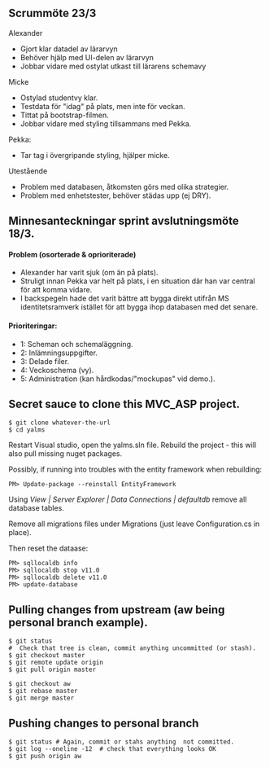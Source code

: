 ## Scrummöte 23/3

Alexander
  - Gjort klar datadel av lärarvyn
  - Behöver hjälp med UI-delen av lärarvyn
  - Jobbar vidare med ostylat utkast till lärarens schemavy

Micke
  - Ostylad studentvy klar.
  - Testdata för "idag" på plats, men inte för veckan.
  - Tittat på bootstrap-filmen.
  - Jobbar vidare med styling tillsammans med Pekka.

Pekka:
  - Tar tag i övergripande styling, hjälper micke.

Utestående
  - Problem med databasen, åtkomsten görs med olika strategier.
  - Problem med enhetstester, behöver städas upp (ej DRY).


## Minnesanteckningar sprint avslutningsmöte 18/3.

#### Problem (osorterade & oprioriterade)

  - Alexander har varit sjuk (om än på plats).
  - Struligt innan Pekka var helt på plats, i en situation där
    han var central för att komma vidare.
  - I backspegeln hade det varit bättre att bygga direkt utifrån
    MS identitetsramverk istället för att bygga ihop databasen
    med det senare.

#### Prioriteringar:

   - 1: Scheman och schemaläggning.
   - 2: Inlämningsuppgifter.
   - 3: Delade filer.
   - 4: Veckoschema (vy).
   - 5: Administration (kan hårdkodas/"mockupas" vid demo.).






## Secret sauce to clone this MVC_ASP project.

    $ git clone whatever-the-url
    $ cd yalms

Restart Visual studio, open the yalms.sln file. Rebuild the project -
this will also pull missing nuget packages.

Possibly, if running into troubles with the entity framework when rebuilding:

    PM> Update-package --reinstall EntityFramework

Using *View | Server Explorer | Data Connections | defaultdb* remove all
database tables.

Remove all migrations files under Migrations (just leave Configuration.cs in
place).

Then reset the dataase:

    PM> sqllocaldb info
    PM> sqllocaldb stop v11.0
    PM> sqllocaldb delete v11.0
    PM> update-database


## Pulling changes from upstream (aw being personal branch example).

    $ git status
    #  Check that tree is clean, commit anything uncommitted (or stash).
    $ git checkout master
    $ git remote update origin
    $ git pull origin master

    $ git checkout aw
    $ git rebase master
    $ git merge master


## Pushing changes to personal branch

    $ git status # Again, commit or stahs anything  not committed.
    $ git log --oneline -12  # check that everything looks OK
    $ git push origin aw


